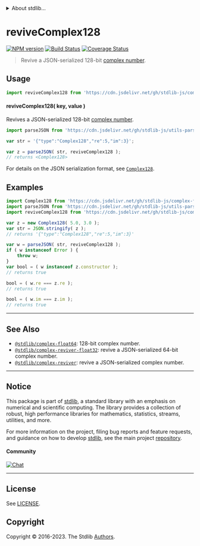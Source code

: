 <!--

@license Apache-2.0

Copyright (c) 2018 The Stdlib Authors.

Licensed under the Apache License, Version 2.0 (the "License");
you may not use this file except in compliance with the License.
You may obtain a copy of the License at

   http://www.apache.org/licenses/LICENSE-2.0

Unless required by applicable law or agreed to in writing, software
distributed under the License is distributed on an "AS IS" BASIS,
WITHOUT WARRANTIES OR CONDITIONS OF ANY KIND, either express or implied.
See the License for the specific language governing permissions and
limitations under the License.

-->


<details>
  <summary>
    About stdlib...
  </summary>
  <p>We believe in a future in which the web is a preferred environment for numerical computation. To help realize this future, we've built stdlib. stdlib is a standard library, with an emphasis on numerical and scientific computation, written in JavaScript (and C) for execution in browsers and in Node.js.</p>
  <p>The library is fully decomposable, being architected in such a way that you can swap out and mix and match APIs and functionality to cater to your exact preferences and use cases.</p>
  <p>When you use stdlib, you can be absolutely certain that you are using the most thorough, rigorous, well-written, studied, documented, tested, measured, and high-quality code out there.</p>
  <p>To join us in bringing numerical computing to the web, get started by checking us out on <a href="https://github.com/stdlib-js/stdlib">GitHub</a>, and please consider <a href="https://opencollective.com/stdlib">financially supporting stdlib</a>. We greatly appreciate your continued support!</p>
</details>

# reviveComplex128

[![NPM version][npm-image]][npm-url] [![Build Status][test-image]][test-url] [![Coverage Status][coverage-image]][coverage-url] <!-- [![dependencies][dependencies-image]][dependencies-url] -->

> Revive a JSON-serialized 128-bit [complex number][@stdlib/complex/float64].

<!-- Section to include introductory text. Make sure to keep an empty line after the intro `section` element and another before the `/section` close. -->

<section class="intro">

</section>

<!-- /.intro -->

<!-- Package usage documentation. -->



<section class="usage">

## Usage

```javascript
import reviveComplex128 from 'https://cdn.jsdelivr.net/gh/stdlib-js/complex-reviver-float64@deno/mod.js';
```

#### reviveComplex128( key, value )

Revives a JSON-serialized 128-bit [complex number][@stdlib/complex/float64].

```javascript
import parseJSON from 'https://cdn.jsdelivr.net/gh/stdlib-js/utils-parse-json@deno/mod.js';

var str = '{"type":"Complex128","re":5,"im":3}';

var z = parseJSON( str, reviveComplex128 );
// returns <Complex128>
```

For details on the JSON serialization format, see [`Complex128`][@stdlib/complex/float64].

</section>

<!-- /.usage -->

<!-- Package usage notes. Make sure to keep an empty line after the `section` element and another before the `/section` close. -->

<section class="notes">

</section>

<!-- /.notes -->

<!-- Package usage examples. -->

<section class="examples">

## Examples

<!-- eslint no-undef: "error" -->

```javascript
import Complex128 from 'https://cdn.jsdelivr.net/gh/stdlib-js/complex-float64@deno/mod.js';
import parseJSON from 'https://cdn.jsdelivr.net/gh/stdlib-js/utils-parse-json@deno/mod.js';
import reviveComplex128 from 'https://cdn.jsdelivr.net/gh/stdlib-js/complex-reviver-float64@deno/mod.js';

var z = new Complex128( 5.0, 3.0 );
var str = JSON.stringify( z );
// returns '{"type":"Complex128","re":5,"im":3}'

var w = parseJSON( str, reviveComplex128 );
if ( w instanceof Error ) {
    throw w;
}
var bool = ( w instanceof z.constructor );
// returns true

bool = ( w.re === z.re );
// returns true

bool = ( w.im === z.im );
// returns true
```

</section>

<!-- /.examples -->

<!-- Section to include cited references. If references are included, add a horizontal rule *before* the section. Make sure to keep an empty line after the `section` element and another before the `/section` close. -->

<section class="references">

</section>

<!-- /.references -->

<!-- Section for related `stdlib` packages. Do not manually edit this section, as it is automatically populated. -->

<section class="related">

* * *

## See Also

-   <span class="package-name">[`@stdlib/complex-float64`][@stdlib/complex/float64]</span><span class="delimiter">: </span><span class="description">128-bit complex number.</span>
-   <span class="package-name">[`@stdlib/complex-reviver-float32`][@stdlib/complex/reviver-float32]</span><span class="delimiter">: </span><span class="description">revive a JSON-serialized 64-bit complex number.</span>
-   <span class="package-name">[`@stdlib/complex-reviver`][@stdlib/complex/reviver]</span><span class="delimiter">: </span><span class="description">revive a JSON-serialized complex number.</span>

</section>

<!-- /.related -->

<!-- Section for all links. Make sure to keep an empty line after the `section` element and another before the `/section` close. -->


<section class="main-repo" >

* * *

## Notice

This package is part of [stdlib][stdlib], a standard library with an emphasis on numerical and scientific computing. The library provides a collection of robust, high performance libraries for mathematics, statistics, streams, utilities, and more.

For more information on the project, filing bug reports and feature requests, and guidance on how to develop [stdlib][stdlib], see the main project [repository][stdlib].

#### Community

[![Chat][chat-image]][chat-url]

---

## License

See [LICENSE][stdlib-license].


## Copyright

Copyright &copy; 2016-2023. The Stdlib [Authors][stdlib-authors].

</section>

<!-- /.stdlib -->

<!-- Section for all links. Make sure to keep an empty line after the `section` element and another before the `/section` close. -->

<section class="links">

[npm-image]: http://img.shields.io/npm/v/@stdlib/complex-reviver-float64.svg
[npm-url]: https://npmjs.org/package/@stdlib/complex-reviver-float64

[test-image]: https://github.com/stdlib-js/complex-reviver-float64/actions/workflows/test.yml/badge.svg?branch=main
[test-url]: https://github.com/stdlib-js/complex-reviver-float64/actions/workflows/test.yml?query=branch:main

[coverage-image]: https://img.shields.io/codecov/c/github/stdlib-js/complex-reviver-float64/main.svg
[coverage-url]: https://codecov.io/github/stdlib-js/complex-reviver-float64?branch=main

<!--

[dependencies-image]: https://img.shields.io/david/stdlib-js/complex-reviver-float64.svg
[dependencies-url]: https://david-dm.org/stdlib-js/complex-reviver-float64/main

-->

[chat-image]: https://img.shields.io/gitter/room/stdlib-js/stdlib.svg
[chat-url]: https://app.gitter.im/#/room/#stdlib-js_stdlib:gitter.im

[stdlib]: https://github.com/stdlib-js/stdlib

[stdlib-authors]: https://github.com/stdlib-js/stdlib/graphs/contributors

[umd]: https://github.com/umdjs/umd
[es-module]: https://developer.mozilla.org/en-US/docs/Web/JavaScript/Guide/Modules

[deno-url]: https://github.com/stdlib-js/complex-reviver-float64/tree/deno
[umd-url]: https://github.com/stdlib-js/complex-reviver-float64/tree/umd
[esm-url]: https://github.com/stdlib-js/complex-reviver-float64/tree/esm
[branches-url]: https://github.com/stdlib-js/complex-reviver-float64/blob/main/branches.md

[stdlib-license]: https://raw.githubusercontent.com/stdlib-js/complex-reviver-float64/main/LICENSE

[@stdlib/complex/float64]: https://github.com/stdlib-js/complex-float64/tree/deno

<!-- <related-links> -->

[@stdlib/complex/reviver-float32]: https://github.com/stdlib-js/complex-reviver-float32/tree/deno

[@stdlib/complex/reviver]: https://github.com/stdlib-js/complex-reviver/tree/deno

<!-- </related-links> -->

</section>

<!-- /.links -->
